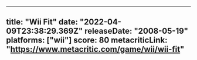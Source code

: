 
---
title: "Wii Fit"
date: "2022-04-09T23:38:29.369Z"
releaseDate: "2008-05-19"
platforms: ["wii"]
score: 80
metacriticLink: "https://www.metacritic.com/game/wii/wii-fit"
---
